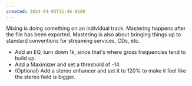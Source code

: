 ```yaml
---
created: 2024-04-03T11:46-0500
---
```


Mixing is doing something on an individual track. Mastering happens after the file has been exported. Mastering is also about bringing things up to standard conventions for streaming services, CDs, etc.

- Add an EQ, turn down 1k, since that's where gross frequencies tend to build up.
- Add a Maximizer and set a threshold of -14
- (Optional) Add a stereo enhancer and set it to 120% to make it feel like the stereo field is bigger.
 